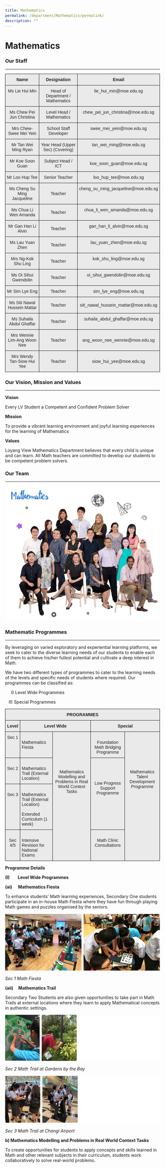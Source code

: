 ```yaml
---
title: Mathematics
permalink: /department/Mathematics/permalink/
description: ""
---
```

Mathematics
===========

### Our Staff
---------

<style type="text/css">
.tg  {border-collapse:collapse;border-spacing:0;}
.tg td{border-color:black;border-style:solid;border-width:1px;font-family:Arial, sans-serif;font-size:14px;
  overflow:hidden;padding:10px 5px;word-break:normal;}
.tg th{border-color:black;border-style:solid;border-width:1px;font-family:Arial, sans-serif;font-size:14px;
  font-weight:normal;overflow:hidden;padding:10px 5px;word-break:normal;}
.tg .tg-n4qt{background-color:#EAEAEA;color:#222;font-weight:bold;text-align:center;vertical-align:top}
.tg .tg-ii8k{background-color:#EAEAEA;color:#222;text-align:center;vertical-align:top}
.tg .tg-ku5w{background-color:#EAEAEA;color:#222;text-align:center;vertical-align:middle}
</style>
<table class="tg">
<thead>
  <tr>
    <th class="tg-n4qt">Name</th>
    <th class="tg-n4qt">Designation </th>
    <th class="tg-n4qt">Email</th>
  </tr>
</thead>
<tbody>
  <tr>
    <td class="tg-ii8k">Ms Lie Hui Min<br></td>
    <td class="tg-ku5w"><span style="color:#222;background-color:#EAEAEA">Head of Department / Mathematics </span></td>
    <td class="tg-ii8k">lie_hui_min@moe.edu.sg</td>
  </tr>
  <tr>
    <td class="tg-ii8k">Ms Chew Pei Jun Christina<br></td>
    <td class="tg-ku5w"><span style="color:#222;background-color:#EAEAEA">Level Head / Mathematics </span></td>
    <td class="tg-ii8k">chew_pei_jun_christina@moe.edu.sg </td>
  </tr>
  <tr>
    <td class="tg-ii8k">Mrs Chew-Swee Mei Yein<br></td>
    <td class="tg-ku5w"><span style="color:#222;background-color:#EAEAEA">School Staff Developer </span></td>
    <td class="tg-ii8k">swee_mei_yein@moe.edu.sg </td>
  </tr>
  <tr>
    <td class="tg-ii8k">Mr Tan Wei Ming Ryan<br></td>
    <td class="tg-ku5w"><span style="color:#222;background-color:#EAEAEA"> Year Head (Upper Sec) (Covering)</span></td>
    <td class="tg-ii8k">tan_wei_ming@moe.edu.sg</td>
  </tr>
  <tr>
    <td class="tg-ku5w"><span style="color:#222;background-color:#EAEAEA">Mr Koe Soon Guan </span></td>
    <td class="tg-ku5w"><span style="color:#222;background-color:#EAEAEA"> Subject Head / ICT</span></td>
    <td class="tg-ku5w"><span style="color:#222;background-color:#EAEAEA">koe_soon_guan@moe.edu.sg </span></td>
  </tr>
  <tr>
    <td class="tg-ii8k">Mr Loo Hup Tee<br></td>
    <td class="tg-ku5w"><span style="color:#222;background-color:#EAEAEA">Senior Teacher </span><br></td>
    <td class="tg-ii8k"> loo_hup_tee@moe.edu.sg </td>
  </tr>
  <tr>
    <td class="tg-ii8k">Ms Cheng Su Ming Jacqueline</td>
    <td class="tg-ku5w"><span style="color:#222;background-color:#EAEAEA">Teacher</span></td>
    <td class="tg-ii8k">cheng_su_ming_jacqueline@moe.edu.sg</td>
  </tr>
  <tr>
    <td class="tg-ii8k">Ms Chua Li Wen Amanda<br></td>
    <td class="tg-ku5w"><span style="color:#222;background-color:#EAEAEA">Teacher</span><br></td>
    <td class="tg-ii8k">chua_li_wen_amanda@moe.edu.sg<br></td>
  </tr>
  <tr>
    <td class="tg-ii8k">Mr Gan Han Li Alvin<br></td>
    <td class="tg-ku5w"><span style="color:#222;background-color:#EAEAEA">Teacher</span><br></td>
    <td class="tg-ii8k">gan_han_li_alvin@moe.edu.sg<br></td>
  </tr>
  <tr>
    <td class="tg-ii8k">Ms Lau Yuan Zhen<br></td>
    <td class="tg-ku5w"><span style="color:#222;background-color:#EAEAEA">Teacher</span><br></td>
    <td class="tg-ii8k">lau_yuan_zhen@moe.edu.sg<br></td>
  </tr>
  <tr>
    <td class="tg-ii8k"> Mrs Ng-Kok Shu Ling<br></td>
    <td class="tg-ku5w"><span style="color:#222;background-color:#EAEAEA">Teacher</span><br></td>
    <td class="tg-ii8k">kok_shu_ling@moe.edu.sg<br></td>
  </tr>
  <tr>
    <td class="tg-ii8k">Ms Oi Sihui Gwendolin</td>
    <td class="tg-ku5w"><span style="color:#222;background-color:#EAEAEA">Teacher</span></td>
    <td class="tg-ii8k">oi_sihui_gwendolin@moe.edu.sg</td>
  </tr>
  <tr>
    <td class="tg-ii8k">Mr Sim Lye Eng</td>
    <td class="tg-ku5w"><span style="color:#222;background-color:#EAEAEA">Teacher</span></td>
    <td class="tg-ii8k">sim_lye_eng@moe.edu.sg</td>
  </tr>
  <tr>
    <td class="tg-ku5w"><span style="color:#222;background-color:#EAEAEA"> Ms Siti Nawal Hussein Mattar</span></td>
    <td class="tg-ku5w"><span style="color:#222;background-color:#EAEAEA">Teacher</span></td>
    <td class="tg-ku5w"><span style="color:#222;background-color:#EAEAEA"> siti_nawal_hussein_mattar@moe.edu.sg</span></td>
  </tr>
  <tr>
    <td class="tg-ii8k"> Ms Suhaila Abdul Ghaffar<br></td>
    <td class="tg-ku5w"><span style="color:#222;background-color:#EAEAEA">Teacher</span></td>
    <td class="tg-ii8k">suhaila_abdul_ghaffar@moe.edu.sg<br></td>
  </tr>
  <tr>
    <td class="tg-ku5w"><span style="color:#222;background-color:#EAEAEA">Mrs Wennie Lim-Ang Woon Nee</span><br></td>
    <td class="tg-ku5w"><span style="color:#222;background-color:#EAEAEA">Teacher</span><br></td>
    <td class="tg-ku5w"><span style="color:#222;background-color:#EAEAEA">ang_woon_nee_wennie@moe.edu.sg</span><br></td>
  </tr>
  <tr>
    <td class="tg-ku5w"><span style="color:#222;background-color:#EAEAEA">Mrs Wendy Tan-Siow Hui Yee</span><br></td>
    <td class="tg-ku5w"><span style="color:#222;background-color:#EAEAEA">Teacher</span></td>
    <td class="tg-ku5w"><span style="color:#222;background-color:#EAEAEA"> siow_hui_yee@moe.edu.sg</span></td>
  </tr>
</tbody>
</table>

### Our Vision, Mission and Values
------------------------------

**Vision**

Every LV Student a Competent and Confident Problem Solver

**Mission**

To provide a vibrant learning environment and joyful learning experiences for the learning of Mathematics

**Values**

Loyang View Mathematics Department believes that every child is unique and can learn. All Math teachers are committed to develop our students to be competent problem solvers. 

### Our Team
--------

![](/images/Math%20Dept%20Photo.jpeg)

### Mathematic Programmes
---------------------

By leveraging on varied exploratory and experiential learning platforms, we seek to cater to the diverse learning needs of our students to enable each of them to achieve his/her fullest potential and cultivate a deep interest in Math.

We have two different types of programmes to cater to the learning needs of the levels and specific needs of students where required. Our programmes can be classified as:

     I) Level Wide Programmes

   II) Special Programmes
	 
	 
<style type="text/css">
.tg  {border-collapse:collapse;border-spacing:0;}
.tg td{border-color:black;border-style:solid;border-width:1px;font-family:Arial, sans-serif;font-size:14px;
  overflow:hidden;padding:10px 5px;word-break:normal;}
.tg th{border-color:black;border-style:solid;border-width:1px;font-family:Arial, sans-serif;font-size:14px;
  font-weight:normal;overflow:hidden;padding:10px 5px;word-break:normal;}
.tg .tg-n4qt{background-color:#EAEAEA;color:#222;font-weight:bold;text-align:center;vertical-align:top}
.tg .tg-y7qa{background-color:#EAEAEA;color:#222;text-align:left;vertical-align:top}
.tg .tg-ii8k{background-color:#EAEAEA;color:#222;text-align:center;vertical-align:top}
</style>
<table class="tg">
<thead>
  <tr>
    <th class="tg-n4qt" colspan="5">PROGRAMMES</th>
  </tr>
</thead>
<tbody>
  <tr>
    <td class="tg-n4qt">Level</td>
    <td class="tg-n4qt" colspan="2">Level Wide</td>
    <td class="tg-n4qt" colspan="2">Special</td>
  </tr>
  <tr>
    <td class="tg-ii8k">Sec 1</td>
    <td class="tg-y7qa"><br>Mathematics Fiesta<br></td>
    <td class="tg-ii8k" rowspan="4"><br><br><br><br><br><br><br>Mathematics Modelling and Problems in Real World Context Tasks<br></td>
    <td class="tg-ii8k"><br>Foundation Math Bridging Programme<br></td>
    <td class="tg-ii8k" rowspan="4"><br><br><br><br><br><br><br>Mathematics Talent Development Programme <br></td>
  </tr>
  <tr>
    <td class="tg-ii8k"><br>Sec 2<br></td>
    <td class="tg-y7qa"><br>Mathematics Trail           (External Location)<br></td>
    <td class="tg-ii8k" rowspan="2"><br><br><br><br>Low Progress Support Programme<br><br><br></td>
  </tr>
  <tr>
    <td class="tg-ii8k"><br>Sec 3<br></td>
    <td class="tg-y7qa"><br>Mathematics Trail (External Location)<br><br>Extended Curriculum (1 week)<br></td>
  </tr>
  <tr>
    <td class="tg-ii8k"><br>Sec 4/5<br></td>
    <td class="tg-y7qa"><br>Intensive Revision for National Exams<br></td>
    <td class="tg-ii8k"><br>Math Clinic Consultations</td>
  </tr>
</tbody>
</table>

**Programme Details**

**(I)        Level Wide Programmes** 

**(ai)      Mathematics Fiesta**

To enhance students’ Math learning experiences, Secondary One students participate in an in-house Math Fiesta where they have fun through playing Math games and puzzles organised by the seniors.

![](/images/Mathematics1.png)

_Sec 1 Math Fiesta_

**(aii)     Mathematics Trail**

Secondary Two Students are also given opportunities to take part in Math Trails at external locations where they learn to apply Mathematical concepts in authentic settings.

![](/images/Mathematics2.png)

_Sec 2 Math Trail at Gardens by the Bay_

![](/images/Mathematics3.png)

_Sec 3 Math Trail at Changi Airport_

**b) Mathematics Modelling and Problems in Real World Context Tasks**  

To create opportunities for students to apply concepts and skills learned in Math and other relevant subjects in their curriculum, students work collaboratively to solve real-world problems.